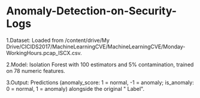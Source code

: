 # Anomaly-Detection-on-Security-Logs

1.Dataset: Loaded from /content/drive/My Drive/CICIDS2017/MachineLearningCVE/MachineLearningCVE/Monday-WorkingHours.pcap_ISCX.csv.

2.Model: Isolation Forest with 100 estimators and 5% contamination, trained on 78 numeric features.

3.Output: Predictions (anomaly_score: 1 = normal, -1 = anomaly; is_anomaly: 0 = normal, 1 = anomaly) alongside the original " Label".

